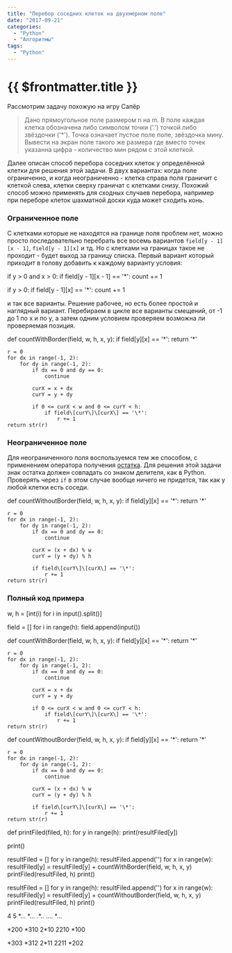 ```yaml
---
title: "Перебор соседних клеток на двухмерном поле"
date: "2017-09-21"
categories: 
  - "Python"
  - "Алгоритмы"
tags: 
  - "Python"
---
```


# {{ $frontmatter.title }}

Рассмотрим задачу похожую на игру Сапёр

> Дано прямоугольное поле размером n на m. В поле каждая клетка обозначена либо символом точки ('.') точкой либо звёздочки ('\*'). Точка означает пустое поле поле, звёздочка мину. Вывести на экран поле такого же размера где вместо точек указанна цифра - количество мин рядом с этой клеткой.

Далее описан способ перебора соседних клеток у определённой клетки для решения этой задачи. В двух вариантах: когда поле ограниченно, и когда неограниченно - клетка справа поля граничит с клеткой слева, клетки сверху граничат с клетками снизу. Похожий способ можно применять для сходных случаев перебора, например при переборе клеток шахматной доски куда может сходить конь.

### Ограниченное поле

С клетками которые не находятся на границе поля проблем нет, можно просто последовательно перебрать все восемь вариантов `field[y - 1][x - 1]`, `field[y - 1][x]` и тд. Но с клетками на границах такое не проходит - будет выход за границу списка. Первый вариант который приходит в голову добавить к каждому варианту условия:

if y > 0 and x > 0:
    if field\[y - 1\]\[x - 1\] == '\*':
        count += 1

if y > 0:
    if field\[y - 1\]\[x\] == '\*':
        count += 1

и так все варианты. Решение рабочее, но есть более простой и наглядный вариант. Перебираем в цикле все варианты смещений, от -1 до 1 по x и по y, а затем одним условием проверяем возможна ли проверяемая позиция.

def countWithBorder(field, w, h, x, y):
    if field\[y\]\[x\] == '\*':
        return '\*'

    r = 0
    for dx in range(-1, 2):
        for dy in range(-1, 2):
            if dx == 0 and dy == 0:
                continue

            curX = x + dx
            curY = y + dy

            if 0 <= curX < w and 0 <= curY < h:
                if field\[curY\]\[curX\] == '\*':
                    r += 1
    return str(r)

### Неограниченное поле

Для неограниченного поля воспользуемся тем же способом, с применением оператора получения [остатка](http://way23.ru/%D0%BE%D1%81%D0%BE%D0%B1%D0%B5%D0%BD%D0%BD%D0%BE%D1%81%D1%82%D0%B8-%D0%BE%D0%BF%D0%B5%D1%80%D0%B0%D1%86%D0%B8%D0%B9-%D1%86%D0%B5%D0%BB%D0%BE%D1%87%D0%B8%D1%81%D0%BB%D0%B5%D0%BD%D0%BD%D0%BE%D0%B3%D0%BE/). Для решения этой задачи знак остатка должен совпадать со знаком делителя, как в Python. Проверять через `if` в этом случае вообще ничего не придется, так как у любой клетки есть соседи.

def countWithoutBorder(field, w, h, x, y):
    if field\[y\]\[x\] == '\*':
        return '\*'

    r = 0
    for dx in range(-1, 2):
        for dy in range(-1, 2):
            if dx == 0 and dy == 0:
                continue

            curX = (x + dx) % w
            curY = (y + dy) % h

            if field\[curY\]\[curX\] == '\*':
                r += 1
    return str(r)

### Полный код примера

w, h = \[int(i) for i in input().split()\]

field = \[\]
for i in range(h):
    field.append(input())

def countWithBorder(field, w, h, x, y):
    if field\[y\]\[x\] == '\*':
        return '\*'

    r = 0
    for dx in range(-1, 2):
        for dy in range(-1, 2):
            if dx == 0 and dy == 0:
                continue

            curX = x + dx
            curY = y + dy

            if 0 <= curX < w and 0 <= curY < h:
                if field\[curY\]\[curX\] == '\*':
                    r += 1
    return str(r)

def countWithoutBorder(field, w, h, x, y):
    if field\[y\]\[x\] == '\*':
        return '\*'

    r = 0
    for dx in range(-1, 2):
        for dy in range(-1, 2):
            if dx == 0 and dy == 0:
                continue

            curX = (x + dx) % w
            curY = (y + dy) % h

            if field\[curY\]\[curX\] == '\*':
                r += 1
    return str(r)

def printFiled(filed, h):
    for y in range(h):
        print(resultFiled\[y\])

print()

resultFiled = \[\]
for y in range(h):
    resultFiled.append('')
    for x in range(w):
        resultFiled\[y\] = resultFiled\[y\] + countWithBorder(field, w, h, x, y)
printFiled(resultFiled, h)
print()

resultFiled = \[\]
for y in range(h):
    resultFiled.append('')
    for x in range(w):
        resultFiled\[y\] = resultFiled\[y\] + countWithoutBorder(field, w, h, x, y)
printFiled(resultFiled, h)
print()

4 5
\*...
\*...
.\*..
....
\*...

\*200
\*310
2\*10
2210
\*100

\*303
\*312
2\*11
2211
\*202

